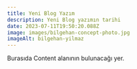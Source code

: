 ```yaml
---
title: Yeni Blog Yazım
description: Yeni Blog yazımın tarihi
date: 2023-07-11T19:50:20.088Z
image: images/bilgehan-concept-photo.jpg
imageAlt: bilgehan-yilmaz
---
```

B﻿urasıda Content alanının bulunacağı yer.